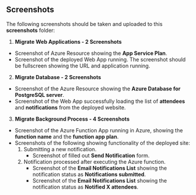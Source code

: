 ## Screenshots

The following screenshots should be taken and uploaded to this **screenshots** folder:

1. **Migrate Web Applications - 2 Screenshots**

- Screenshot of Azure Resource showing the **App Service Plan**.
- Screenshot of the deployed Web App running. The screenshot should be fullscreen showing the URL and application running.

2. **Migrate Database - 2 Screenshots**

- Screenshot of the Azure Resource showing the **Azure Database for PostgreSQL server**.
- Screenshot of the Web App successfully loading the list of **attendees** and **notifications** from the deployed website.

3. **Migrate Background Process - 4 Screenshots**

- Screenshot of the Azure Function App running in Azure, showing the **function name** and the **function app plan**.
- Screenshots of the following showing functionality of the deployed site:
  1. Submitting a new notification.
     - Screenshot of filled out **Send Notification** form.
  2. Notification processed after executing the Azure function.
     - Screenshot of the **Email Notifications List** showing the notification status as **Notifications submitted**.
     - Screenshot of the **Email Notifications List** showing the notification status as **Notified X attendees**.
